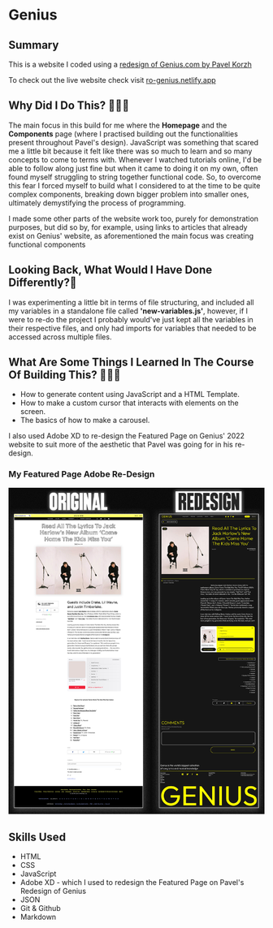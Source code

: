 Genius
======

Summary
-------

This is a website I coded using a [redesign of Genius.com by Pavel Korzh](https://www.behance.net/gallery/140483359/GENIUS-website-redesign?tracking_source=search_projects%7Cwebsite)

To check out the live website check visit [ro-genius.netlify.app](https://ro-genius.netlify.app/)

Why Did I Do This? 🤷🏾‍♂️
--------------------------

The main focus in this build for me where the **Homepage** and the **Components** page (where I practised building out the functionalities present throughout Pavel's design). JavaScript was something that scared me a little bit because it felt like there was so much to learn and so many concepts to come to terms with. Whenever I watched tutorials online, I'd be able to follow along just fine but when it came to doing it on my own, often found myself struggling to string together functional code. So, to overcome this fear I forced myself to build what I considered to at the time to be quite complex components, breaking down bigger problem into smaller ones, ultimately demystifying the process of programming.

I made some other parts of the website work too, purely for demonstration purposes, but did so by, for example, using links to articles that already exist on Genius' website, as aforementioned the main focus was creating functional components

Looking Back, What Would I Have Done Differently?🔄
---------------------------------------------------

I was experimenting a little bit in terms of file structuring, and included all my variables in a standalone file called **'new-variables.js'**, however, if I were to re-do the project I probably would've just kept all the variables in their respective files, and only had imports for variables that needed to be accessed across multiple files.

What Are Some Things I Learned In The Course Of Building This? 👨🏾‍💻
----------------------------------------------------------------------

*   How to generate content using JavaScript and a HTML Template.
*   How to make a custom cursor that interacts with elements on the screen.
*   The basics of how to make a carousel.

I also used Adobe XD to re-design the Featured Page on Genius' 2022 website to suit more of the aesthetic that Pavel was going for in his re-design.

### My Featured Page Adobe Re-Design

![Adobe XD Redesign of Featured Page](images/genius-redesign.jpg)

Skills Used
-----------

*   HTML
*   CSS
*   JavaScript
*   Adobe XD - which I used to redesign the Featured Page on Pavel's Redesign of Genius
*   JSON
*   Git & Github
*   Markdown
